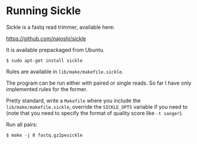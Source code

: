 # Running Sickle

Sickle is a fastq read trimmer, available here:

https://github.com/najoshi/sickle

It is available prepackaged from Ubuntu.

```
$ sudo apt-get install sickle
```

Rules are available in `lib/make/makefile.sickle`.  

The program can be run either with paired or single reads. So far I have only
implemented rules for the former.

Pretty standard, write a `Makefile` where you include the
`lib/make/makefile.sickle`, override the `SICKLE_OPTS` variable if you need to
(note that you need to specify the format of quality score like `-t sanger`).

Run all pairs:

```
$ make -j 8 fastq.gz2pesickle
```
